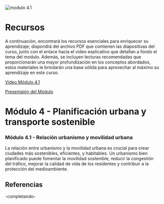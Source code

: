 ![modulo 4.1](https://github.com/roadmobility/INTRODUCCION_TRANSPORTE_SOSTENIBLE/blob/main/Modulo%204%20-%20Planificaci%C3%B3n%20Urbana%20y%20Transporte%20Sostenible/4.1%20Urbanismo%20y%20Movilidad%20Urbana/Diapositiva8.PNG "modulo 4.1")

# Recursos
A continuación, encontrará los recursos esenciales para enriquecer su aprendizaje; dispondrá del archivo PDF que contienen las diapositivas del curso, junto con el enlace hacia el video explicativo que detallan a fondo el tema del modulo. Además, se incluyen lecturas recomendadas que proporcionarán una mayor profundización en los conceptos abordados, estos materiales le brindarán una base sólida para aprovechar al máximo su aprendizaje en este curso.

[Video Módulo 4.1](https://pruebacorreoescuelaingeduco-my.sharepoint.com/:v:/g/personal/monica_suarez_escuelaing_edu_co/EQ1t9np86nhBuXMKVnU2KckBowCTsw6vKT9KJZ2wSZWK7g?nav=eyJyZWZlcnJhbEluZm8iOnsicmVmZXJyYWxBcHAiOiJPbmVEcml2ZUZvckJ1c2luZXNzIiwicmVmZXJyYWxBcHBQbGF0Zm9ybSI6IldlYiIsInJlZmVycmFsTW9kZSI6InZpZXciLCJyZWZlcnJhbFZpZXciOiJNeUZpbGVzTGlua0RpcmVjdCJ9fQ&e=VcUMSA "Video Módulo 4.1")

[Presentaión del Módulo](https://github.com/roadmobility/INTRODUCCION_TRANSPORTE_SOSTENIBLE/blob/main/Modulo%204%20-%20Planificaci%C3%B3n%20Urbana%20y%20Transporte%20Sostenible/4.1%20Urbanismo%20y%20Movilidad%20Urbana/4.1%20Urbanismo%20y%20movilidad%20urbana.pdf "Presentaión del Módulo")

# **Módulo 4 - Planificación urbana y transporte sostenible**
### Módulo 4.1 - Relación urbanismo y movilidad urbana
La relación entre urbanismo y la movilidad urbana es crucial para crear ciudades más sostenibles, eficientes, y habitables. Un urbanismo bien planificado puede fomentar la movilidad sostenible, reducir la congestión del tráfico, mejorar la calidad de vida de los residentes y contribuir a la protección del medioambiente.

## Referencias
-completando-
